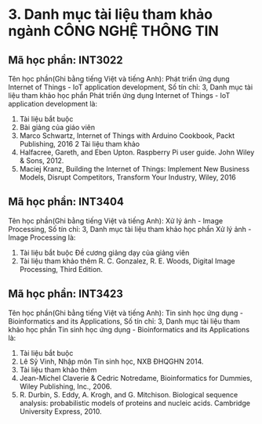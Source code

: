 # 3. Danh mục tài liệu tham khảo ngành CÔNG NGHỆ THÔNG TIN
## Mã học phần: INT3022
Tên học phần(Ghi bằng tiếng Việt và tiếng Anh): Phát triển ứng dụng Internet of Things - IoT application development, Số tín chỉ: 3, Danh mục tài liệu tham khảo học phần Phát triển ứng dụng Internet of Things - IoT application development là:
1. Tài liệu bắt buộc
1. Bài giảng của giáo viên
2. Marco Schwartz, Internet of Things with Arduino Cookbook, Packt Publishing, 2016
2 Tài liệu tham khảo
1. Halfacree, Gareth, and Eben Upton. Raspberry Pi user guide. John Wiley & Sons, 2012.
2. Maciej Kranz, Building the Internet of Things: Implement New Business Models, Disrupt Competitors, Transform Your Industry, Wiley, 2016
## Mã học phần: INT3404
Tên học phần(Ghi bằng tiếng Việt và tiếng Anh): Xử lý ảnh - Image Processing, Số tín chỉ: 3, Danh mục tài liệu tham khảo học phần Xử lý ảnh - Image Processing là:
1. Tài liệu bắt buộc
Đề cương giảng dạy của giảng viên
2. Tài liệu tham khảo thêm
R. C. Gonzalez, R. E. Woods, Digital Image Processing, Third Edition.
## Mã học phần: INT3423
Tên học phần(Ghi bằng tiếng Việt và tiếng Anh): Tin sinh học ứng dụng - Bioinformatics and its Applications, Số tín chỉ: 3, Danh mục tài liệu tham khảo học phần Tin sinh học ứng dụng - Bioinformatics and its Applications là:
1. Tài liệu bắt buộc
1. Lê Sỹ Vinh, Nhập môn Tin sinh học, NXB ĐHQGHN 2014.
2. Tài liệu tham khảo thêm
1. Jean-Michel Claverie & Cedric Notredame, Bioinformatics for Dummies, Wiley Publishing, Inc., 2006.
2. R. Durbin, S. Eddy, A. Krogh, and G. Mitchison. Biological sequence analysis: probabilistic models of proteins and nucleic acids. Cambridge University Express, 2010.
